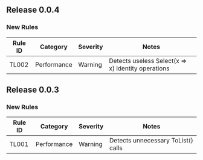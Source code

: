 ## Release 0.0.4

### New Rules

Rule ID | Category | Severity | Notes
--------|----------|----------|-------
TL002   | Performance | Warning | Detects useless Select(x => x) identity operations

## Release 0.0.3

### New Rules

Rule ID | Category | Severity | Notes
--------|----------|----------|-------
TL001   | Performance | Warning | Detects unnecessary ToList() calls
